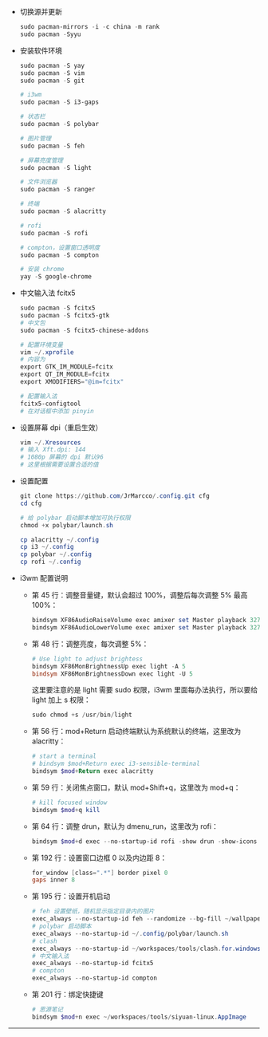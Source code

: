 * 切换源并更新

  ```powershell
  sudo pacman-mirrors -i -c china -m rank
  sudo pacman -Syyu
  ```
* 安装软件环境

  ```powershell
  sudo pacman -S yay
  sudo pacman -S vim
  sudo pacman -S git

  # i3wm
  sudo pacman -S i3-gaps

  # 状态栏
  sudo pacman -S polybar

  # 图片管理
  sudo pacman -S feh

  # 屏幕亮度管理
  sudo pacman -S light

  # 文件浏览器
  sudo pacman -S ranger

  # 终端
  sudo pacman -S alacritty

  # rofi
  sudo pacman -S rofi

  # compton，设置窗口透明度
  sudo pacman -S compton
  
  # 安装 chrome
  yay -S google-chrome
  ```
* 中文输入法 fcitx5

  ```powershell
  sudo pacman -S fcitx5 
  sudo pacman -S fcitx5-gtk
  # 中文包
  sudo pacman -S fcitx5-chinese-addons
  
  # 配置环境变量
  vim ~/.xprofile
  # 内容为
  export GTK_IM_MODULE=fcitx
  export QT_IM_MODULE=fcitx
  export XMODIFIERS="@im=fcitx"

  # 配置输入法
  fcitx5-configtool
  # 在对话框中添加 pinyin 
  ```
* 设置屏幕 dpi（重启生效）

  ```powershell
  vim ~/.Xresources
  # 输入 Xft.dpi: 144
  # 1080p 屏幕的 dpi 默认96 
  # 这里根据需要设置合适的值
  ```

* 设置配置

  ```powershell
  git clone https://github.com/JrMarcco/.config.git cfg
  cd cfg
  
  # 给 polybar 启动脚本增加可执行权限
  chmod +x polybar/launch.sh

  cp alacritty ~/.config
  cp i3 ~/.config
  cp polybar ~/.config
  cp rofi ~/.config
  ```

* i3wm 配置说明

  * 第 45 行：调整音量键，默认会超过 100%，调整后每次调整 5% 最高 100%：

    ```powershell
    bindsym XF86AudioRaiseVolume exec amixer set Master playback 3275+
    bindsym XF86AudioLowerVolume exec amixer set Master playback 3275-
    ```
  * 第 48 行：调整亮度，每次调整 5%：

    ```powershell
    # Use light to adjust brightess
    bindsym XF86MonBrightnessUp exec light -A 5
    bindsym XF86MonBrightnessDown exec light -U 5
    ```

    这里要注意的是 light 需要 sudo 权限，i3wm 里面每办法执行，所以要给 light 加上 s 权限：

    ```powershell
    sudo chmod +s /usr/bin/light
    ```

  * 第 56 行：mod+Return 启动终端默认为系统默认的终端，这里改为 alacritty：

    ```powershell
    # start a terminal
    # bindsym $mod+Return exec i3-sensible-terminal
    bindsym $mod+Return exec alacritty
    ```
  * 第 59 行：关闭焦点窗口，默认 mod+Shift+q，这里改为 mod+q：

    ```powershell
    # kill focused window
    bindsym $mod+q kill
    ```

  * 第 64 行：调整 drun，默认为 dmenu_run，这里改为 rofi：

    ```powershell
    bindsym $mod+d exec --no-startup-id rofi -show drun -show-icons
    ```
  * 第 192 行：设置窗口边框 0 以及内边距 8：

    ```powershell
    for_window [class=".*"] border pixel 0
    gaps inner 8
    ```
  * 第 195 行：设置开机启动

    ```powershell
    # feh 设置壁纸，随机显示指定目录内的图片
    exec_always --no-startup-id feh --randomize --bg-fill ~/wallpapers/*
    # polybar 启动脚本
    exec_always --no-startup-id ~/.config/polybar/launch.sh
    # clash 
    exec_always --no-startup-id ~/workspaces/tools/clash.for.windows/cfw &
    # 中文输入法
    exec_always --no-startup-id fcitx5
    # compton
    exec_always --no-startup-id compton
    ```
  * 第 201 行：绑定快捷键

    ```powershell
    # 思源笔记
    bindsym $mod+n exec ~/workspaces/tools/siyuan-linux.AppImage
    ```

---
